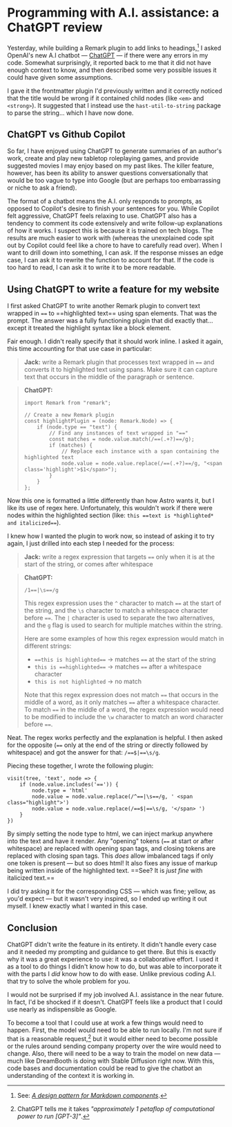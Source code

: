 # Programming with A.I. assistance: a ChatGPT review

Yesterday, while building a Remark plugin to add links to headings,[^1] I asked OpenAI's
new A.I chatbot — [ChatGPT](https://openai.com/blog/chatgpt/) — if there were any errors
in my code. Somewhat surprisingly, it reported back to me that it did not have enough context
to know, and then described some very possible issues it could have given some assumptions.

[^1]: See: _[A design pattern for Markdown components](./markdown-components)_.

I gave it the frontmatter plugin I'd previously written and it correctly noticed that
the title would be wrong if it contained child nodes (like `<em>` and `<strong>`). It
suggested that I instead use the `hast-util-to-string` package to parse the string...
which I have now done.


## ChatGPT vs Github Copilot

So far, I have enjoyed using ChatGPT to generate summaries of an author's work, create
and play new tabletop roleplaying games, and provide suggested movies I may enjoy based on
my past likes. The killer feature, however, has been its ability to answer questions
conversationally that would be too vague to type into Google (but are perhaps too embarrassing
or niche to ask a friend).

The format of a chatbot means the A.I. only responds to prompts, as opposed to Copilot's
desire to finish your sentences for you. While Copilot felt aggressive, ChatGPT feels
relaxing to use. ChatGPT also has a tendency to comment its code extensively and write
follow-up explanations of how it works. I suspect this is because it is trained on tech
blogs. The results are much easier to work with (whereas the unexplained code spit out
by Copilot could feel like a chore to have to carefully read over). When I want to drill
down into something, I can ask. If the response misses an edge case, I can ask it to
rewrite the function to account for that. If the code is too hard to read, I can ask it
to write it to be more readable.


## Using ChatGPT to write a feature for my website

I first asked ChatGPT to write another Remark plugin to convert text wrapped in `==`
to ==highlighted text== using span elements. That was the prompt. The answer was a fully
functioning plugin that did exactly that... except it treated the highlight syntax like
a block element.

Fair enough. I didn't really specify that it should work inline. I asked it again, this
time accounting for that use case in particular:

> **Jack:** write a Remark plugin that processes text wrapped in `==` and converts it
> to highlighted text using spans. Make sure it can capture text that occurs in the middle
> of the paragraph or sentence.

> **ChatGPT:**
> ```
> import Remark from "remark";
> 
> // Create a new Remark plugin
> const highlightPlugin = (node: Remark.Node) => {
>     if (node.type == "text") {
>         // Find any instances of text wrapped in "=="
>         const matches = node.value.match(/==(.+?)==/g);
>         if (matches) {
>             // Replace each instance with a span containing the highlighted text
>             node.value = node.value.replace(/==(.+?)==/g, "<span class='highlight'>$1</span>");
>         }
>     }
> };
> ```

Now this one is formatted a little differently than how Astro wants it, but I like its
use of regex here. Unfortunately, this wouldn't work if there were nodes within the
highlighted section (like: `this ==text is *highlighted* and italicized==`).

I knew how I wanted the plugin to work now, so instead of asking it to try again, I
just drilled into each step I needed for the process:

> **Jack:** write a regex expression that targets `==` only when it is at the start of
> the string, or comes after whitespace

> **ChatGPT:**
> ```
> /1==|\s==/g
> ```
> This regex expression uses the `^` character to match `==` at the start of the string,
> and the `\s` character to match a whitespace character before `==`. The `|` character is
> used to separate the two alternatives, and the `g` flag is used to search for multiple
> matches within the string.
>
> Here are some examples of how this regex expression would match in different strings:
> - `==this is highlighted==` -> matches `==` at the start of the string
> - `this is ==highlighted==` -> matches `==` after a whitespace character
> - `this is not highlighted` -> no match
>
> Note that this regex expression does not match `==` that occurs in the middle of a word,
> as it only matches `==` after a whitespace character. To match `==` in the middle of a
> word, the regex expression would need to be modified to include the `\w` character to
> match an word character before `==`.

Neat. The regex works perfectly and the explanation is helpful. I then asked for the
opposite (`==` only at the end of the string or directly followed by whitespace) and
got the answer for that: `/==$|==\s/g`.

Piecing these together, I wrote the following plugin:

```
visit(tree, 'text', node => {
	if (node.value.includes('==')) {
		node.type = 'html'
		node.value = node.value.replace(/^==|\s==/g, ' <span class="highlight">')
		node.value = node.value.replace(/==$|==\s/g, '</span> ')
	}
})
```

By simply setting the node type to html, we can inject markup anywhere into the text and
have it render. Any "opening" tokens (`==` at start or after whitespace) are replaced
with opening span tags, and closing tokens are replaced with closing span tags. This _does_
allow imbalanced tags if only one token is present — but so does html! It also fixes
any issue of markup being written inside of the highlighted text. ==See? It is _just fine_
with italicized text.==

I did try asking it for the corresponding CSS — which was fine; yellow, as you'd expect
— but it wasn't very inspired, so I ended up writing it out myself. I knew exactly what
I wanted in this case.


## Conclusion

ChatGPT didn't write the feature in its entirety. It didn't handle every case and it needed
my prompting and guidance to get there. But this is exactly why it was a great experience
to use: it was a collaborative effort. I used it as a tool to do things I didn't know how
to do, but was able to incorporate it with the parts I _did_ know how to do with ease.
Unlike previous coding A.I. that try to solve the whole problem for you.

I would not be surprised if my job involved A.I. assistance in the near future. In fact,
I'd be shocked if it doesn't. ChatGPT feels like a product that I could use nearly as
indispensible as Google.

To become a tool that I could use at work a few things would need to happen. First,
the model would need to be able to run locally. I'm not sure if that is a reasonable
request,[^2] but it would either need to become possible or the rules around sending
company property over the wire would need to change. Also, there will need to be a way
to train the model on new data — much like DreamBooth is doing with Stable Diffusion
right now. With this, code bases and documentation could be read to give the chatbot
an understanding of the context it is working in.

[^2]: ChatGPT tells me it takes _"approximately 1 petaflop of computational power to run [GPT-3]"_.
